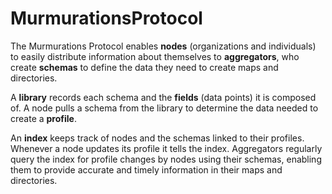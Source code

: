 # MurmurationsProtocol

The Murmurations Protocol enables **nodes** (organizations and individuals) to easily distribute information about themselves to **aggregators**, who create **schemas** to define the data they need to create maps and directories.

A **library** records each schema and the **fields** (data points) it is composed of. A node pulls a schema from the library to determine the data needed to create a **profile**.

An **index** keeps track of nodes and the schemas linked to their profiles. Whenever a node updates its profile it tells the index. Aggregators regularly query the index for profile changes by nodes using their schemas, enabling them to provide accurate and timely information in their maps and directories.
